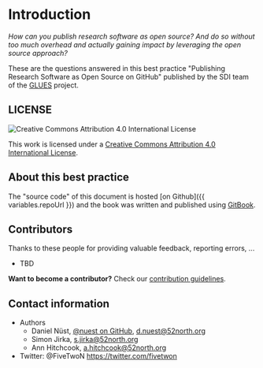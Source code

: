 # Introduction

*How can you publish research software as open source? And do so without too much overhead and actually gaining impact by leveraging the open source approach?*

These are the questions answered in this best practice "Publishing Research Software as Open Source on GitHub" published by the SDI team of the [GLUES](http://modul-a.nachhaltiges-landmanagement.de/de/wissenschaftliche-begleitung-glues/) project.

## LICENSE

![Creative Commons Attribution 4.0 International License](https://licensebuttons.net/l/by/4.0/88x31.png)

This work is licensed under a [Creative Commons Attribution 4.0 International License](http://creativecommons.org/licenses/by/4.0/).

## About this best practice

The "source code" of this document is hosted [on Github]({{ variables.repoUrl }}) and the book was written and published using [GitBook](https://www.gitbook.com).

## Contributors

Thanks to these people for providing valuable feedback, reporting errors, ...

* TBD

**Want to become a contributor?** Check our [contribution guidelines](CONTRIBUTE.md).

## Contact information

* Authors
  * Daniel Nüst, [@nuest on GitHub](https://github.com/nuest/), d.nuest@52north.org
  * Simon Jirka, s.jirka@52north.org
  * Ann Hitchcook, a.hitchcook@52north.org
* Twitter: @FiveTwoN https://twitter.com/fivetwon
